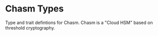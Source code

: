 # Chasm Types

Type and trait defintions for Chasm.  Chasm is a "Cloud HSM" based on threshold cryptography.
